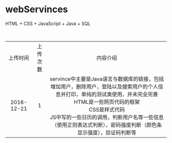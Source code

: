 # webServinces
HTML + CSS + JavaScript + Java + SQL
<table>
  <tr align = "center">
    <td>上传时间</td><td>上传次数</td><td>内容介绍</td>
  </tr>
  <tr align = "center">
    <td>2016-12-21</td><td>1</td><td>servince中主要是Java语言与数据库的链接，包括增加用户，删除用户，登陆以及搜索用户的个人信息并打印，单纯的测试类使用，并未完全完善<br />HTML是一些网页代码的框架<br />CSS是样式代码<br />JS中写的一些日历的调用，判断用户名等一些信息（使用正则表达式判断），密码强度判断（颜色条显示强度），验证码判断等</td>
  </tr>
</table>
